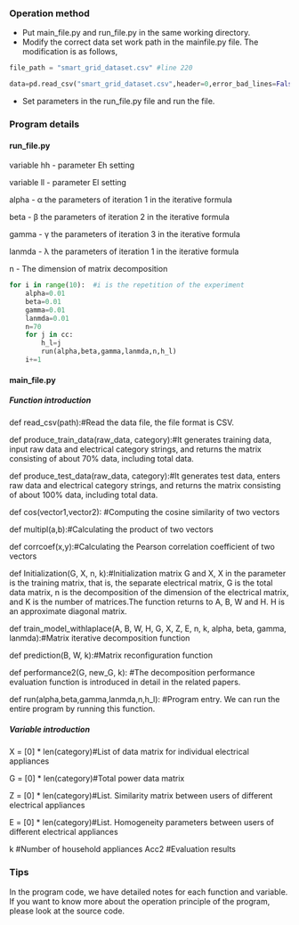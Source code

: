 ### Operation method
* Put main_file.py and run_file.py in the same working directory.
* Modify the correct data set work path in the mainfile.py file. The modification is as follows,
```Python
file_path = "smart_grid_dataset.csv" #line 220
```
```Python
data=pd.read_csv("smart_grid_dataset.csv",header=0,error_bad_lines=False) #line 252
```
* Set parameters in the run_file.py file and run the file.
### Program details
#### run_file.py
variable hh - parameter Eh setting

variable ll - parameter El setting

alpha - α the parameters of iteration 1 in the iterative formula

beta - β the parameters of iteration 2 in the  iterative formula

gamma - γ the parameters of iteration 3 in the iterative formula

lanmda - λ the parameters of iteration 1 in the iterative formula

n - The dimension of matrix decomposition

```Python
for i in range(10):  #i is the repetition of the experiment
    alpha=0.01 
    beta=0.01 
    gamma=0.01 
    lanmda=0.01 
    n=70 
    for j in cc:
        h_l=j
        run(alpha,beta,gamma,lanmda,n,h_l)
    i+=1
```

#### main_file.py
##### Function introduction
def read_csv(path):#Read the data file, the file format is CSV.

def produce_train_data(raw_data, category):#It generates training data, input raw data and electrical category strings, and returns the matrix consisting of about 70% data, including total data.

def produce_test_data(raw_data, category):#It generates test data, enters raw data and electrical category strings, and returns the matrix consisting of about 100% data, including total data.

def cos(vector1,vector2): #Computing the cosine similarity of two vectors

def multipl(a,b):#Calculating the product of two vectors

def corrcoef(x,y):#Calculating the Pearson correlation coefficient of two vectors

def Initialization(G, X, n, k):#Initialization matrix G and X, X in the parameter is the training matrix, that is, the separate electrical matrix, G is the total data matrix, n is the decomposition of the dimension of the electrical matrix, and K is the number of matrices.The function returns to A, B, W and H. H is an approximate diagonal matrix.

def train_model_withlaplace(A, B, W, H, G, X, Z, E, n, k, alpha, beta, gamma, lanmda):#Matrix iterative decomposition function

def prediction(B, W, k):#Matrix reconfiguration function

def performance2(G, new_G, k):  #The decomposition performance evaluation function is introduced in detail in the related papers.

def run(alpha,beta,gamma,lanmda,n,h_l): #Program entry. We can run the entire program by running this function.

##### Variable introduction
 X = [0] * len(category)#List of data matrix for individual electrical appliances
 
 G = [0] * len(category)#Total power data matrix
 
 Z = [0] * len(category)#List. Similarity matrix between users of different electrical appliances
 
 E = [0] * len(category)#List. Homogeneity parameters between users of different electrical appliances
 
 k #Number of household appliances
 Acc2 #Evaluation results
 
### Tips
In the program code, we have detailed notes for each function and variable. If you want to know more about the operation principle of the program, please look at the source code.
